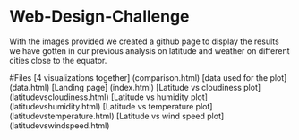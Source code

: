 # Web-Design-Challenge

With the images provided we created a github page to display the results we have gotten in our previous analysis on latitude and weather on different cities close to the equator.

#Files
[4 visualizations together] (comparison.html)
[data used for the plot] (data.html)
[Landing page] (index.html)
[Latitude vs cloudiness plot] (latitudevscloudiness.html)
[Latitude vs humidity plot] (latitudevshumidity.html)
[Latitude vs temperature plot] (latitudevstemperature.html)
[Latitude vs wind speed plot] (latitudevswindspeed.html)